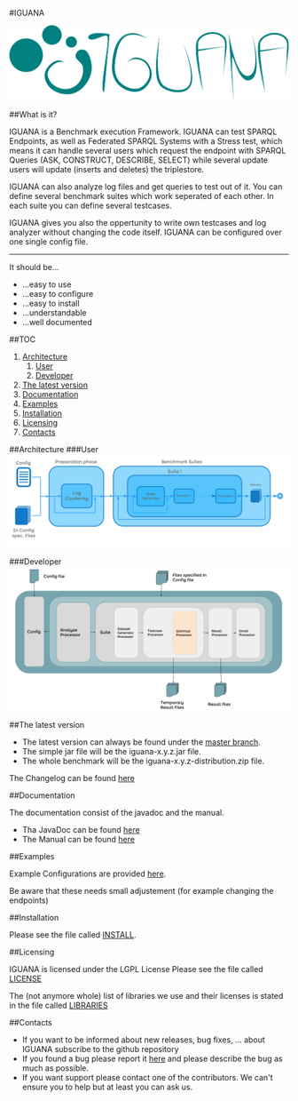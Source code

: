 #IGUANA

![Logo of IGUANA](images/IGUANA_Logo.png)


##What is it?

IGUANA is a Benchmark execution Framework. IGUANA can test SPARQL Endpoints, as well as Federated SPARQL Systems with a Stress test, which means it can handle several users which request the endpoint with SPARQL Queries (ASK, CONSTRUCT, DESCRIBE, SELECT) while several update users will update (inserts and deletes) the triplestore. 

IGUANA can also analyze log files and get queries to test out of it. 
You can define several benchmark suites which work seperated of each other. In each suite you can define several testcases.

IGUANA gives you also the oppertunity to write own testcases and log analyzer without changing the code itself. IGUANA can be configured over one single config file.

----------

It should be...

+ ...easy to use
+ ...easy to configure
+ ...easy to install
+ ...understandable
+ ...well documented

##TOC
1. [Architecture](https://github.com/AKSW/IGUANA#architecture)
	1. [User](https://github.com/AKSW/IGUANA#user)
	2. [Developer](https://github.com/AKSW/IGUANA#developer)
3. [The latest version](https://github.com/AKSW/IGUANA#the-latest-version)
4. [Documentation](https://github.com/AKSW/IGUANA#documentation)
5. [Examples](https://github.com/AKSW/IGUANA#examples)
6. [Installation](https://github.com/AKSW/IGUANA#installation)
7. [Licensing](https://github.com/AKSW/IGUANA#licensing)
8. [Contacts](https://github.com/AKSW/IGUANA#contacts)

##Architecture
###User
![USER Architecture of IGUANA](images/IGUANA_v0.3_Architecture.png)

###Developer
![DEVELOPER Architecture of IGUANA](images/IGUANADetArch.png)

##The latest version

+ The latest version can always be found under the [master branch](https://github.com/AKSW/IGUANA/tree/master).
+ The simple jar file will be the iguana-x.y.z.jar file. 
+ The whole benchmark will be the iguana-x.y.z-distribution.zip file.

The Changelog can be found [here](https://github.com/AKSW/IGUANA/blob/master/CHANGELOG)

##Documentation

The documentation consist of the javadoc and the manual.

+ Tha JavaDoc can be found [here](http://aksw.github.io/IGUANA/javadoc/)
+ The Manual can be found [here](https://github.com/AKSW/IGUANA/blob/master/MANUAL.pdf)

##Examples

Example Configurations are provided [here](https://github.com/AKSW/IGUANA/tree/develop/examples). 

Be aware that these needs small adjustement (for example changing the endpoints)

##Installation

Please see the file called [INSTALL](https://github.com/AKSW/IGUANA/blob/master/INSTALL).

##Licensing

IGUANA is licensed under the LGPL License
Please see the file called [LICENSE](https://github.com/AKSW/IGUANA/blob/master/LICENSE)

The (not anymore whole) list of libraries we use and their licenses is stated in the file called [LIBRARIES](https://github.com/AKSW/IGUANA/blob/master/LIBRARIES)

##Contacts

+ If you want to be informed about new releases, bug fixes, ... about IGUANA subscribe to the github repository
+ If you found a bug please report it [here](https://github.com/AKSW/IGUANA/issues) and please describe the bug as much as possible. 
+ If you want support please contact one of the contributors. We can't ensure you to help but at least you can ask us.
